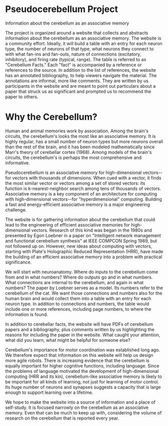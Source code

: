 # Pseudocerebellum Project

Information about the cerebellum as an associative memory

The project is organized around a website that collects and abstracts
information about the cerebellum as an associative memory.  The
website is a community effort.  Ideally, it will build a table with an
entry for each neuron type, the number of neurons of that type, what
neurons they connect to with what fan-ins and fan-outs, nature of
connections (excitatory, inhibitory), and firing rate (typical,
range).  The table is referred to as "Cerebellum Facts."  Each "fact"
is accompanied by a reference or references to the source.  In
addition to the list of references, the website has an annotated
bibliography, to help viewers navigate the material.  The annotations
are informal, more like comments.  They are written by us participants
in the website and are meant to point out particulars about a paper
that struck us as significant and prompted us to recommend the paper
to others.


# Why the Cerebellum?

Human and animal memories work by association.  Among the brain's
circuits, the cerebellum's looks the most like an associative memory.
It is highly regular, has a small number of neuron types but more
neurons overall than the rest of the brain, and it has been modeled
mathematically since Marr's theory of cerebellar cortex (1968).  Among
models of the brain's circuits, the cerebellum's is perhaps the most
comprehensive and informative.

Pseudocerebellum is an associative memory for high-dimensional
vectors--for vectors with thousands of dimensions.  When cued with a
vector, it finds the most similar vector or vectors among a set of
stored vectors: its function is k-nearest-neighbor search among tens
of thousands of vectors.  Associative memory is a key component of an
architecture for computing with high-dimensional vectors--for
"hyperdimensional" computing.  Building a fast and energy-efficient
associative memory is a major engineering challenge.

The website is for gathering information about the cerebellum that
could lead to the engineering of efficient associative memories for
high-dimensional vectors.  Research of this kind was began in the
1980s and presented by Egon Loebner in a paper on "Intelligent network
management and functional cerebellum synthesis" at IEEE COMPCON Spring
1989, but not followed up on.  However, new ideas about computing with
vectors, starting with Plate's Holographic Reduced Representation
(HRR), have made the building of an efficient associative memory into
a problem with practical significance.

We will start with neuroanatomy.  Where do inputs to the cerebellum
come from and in what numbers?  Where do outputs go and in what
numbers.  What connections are internal to the cerebellum, and again
in what numbers?  The paper by Loebner serves as a model.  Its numbers
refer to the cerebellum of the cat.  We want those connections and
numbers also for the human brain and would collect them into a table
with an entry for each neuron type.  In addition to connections and
numbers, the table would include one or more references, including
page numbers, to where the information is found.

In addition to cerebellar facts, the website will have PDFs of
cerebellum papers and a bibliography, plus comments written by us
highlighting the reasons for including the paper in the website.  What
caught your attention, what did you learn, what might be helpful for
someone else?

Cerebellum's importance for motor coordination was established long
ago.  We therefore expect that information on this website will help
us design more agile robots.  There is increasing evidence that the
cerebellum is equally important for higher cognitive functions,
including language.  Since the problems of language motivated the
development of high-dimensional computing (HRR and its kin),
cerebellum-like associative memory is likely to be important for all
kinds of learning, not just for learning of motor control.  Its huge
number of neurons and synapses suggests a capacity that is large
enough to support learning over a lifetime.

We hope to make the website into a source of information and a place
of self-study.  It is focused narrowly on the cerebellum as an
associative memory.  Even that can be much to keep up with,
considering the volume of research on the cerebellum that is reported
every year.
